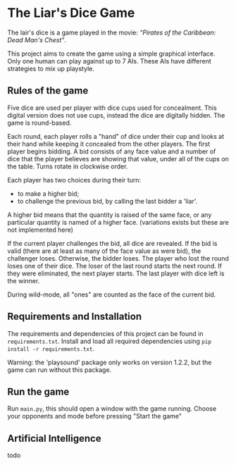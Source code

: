 # The Liar's Dice Game

The lair's dice is a game played in the movie: *"Pirates of the Caribbean: Dead Man's Chest"*.

This project aims to create the game using a simple graphical interface. Only one human can play against up to 7 AIs.
These AIs have different strategies to mix up playstyle.

## Rules of the game

Five dice are used per player with dice cups used for concealment.
This digital version does not use cups, instead the dice are digitally hidden.
The game is round-based.

Each round, each player rolls a "hand" of dice under their cup and looks at their hand while keeping it concealed from the other players.
The first player begins bidding. A bid consists of any face value and a number of dice that the player believes are showing that value, under all of the cups on the table.
Turns rotate in clockwise order.

Each player has two choices during their turn:
* to make a higher bid;
* to challenge the previous bid, by calling the last bidder a 'liar'.

A higher bid means that the quantity is raised of the same face, or any particular quantity is named of a higher face.
(variations exists but these are not implemented here)

If the current player challenges the bid, all dice are revealed.
If the bid is valid (there are at least as many of the face value as were bid), the challenger loses.
Otherwise, the bidder loses. The player who lost the round loses one of their dice.
The loser of the last round starts the next round. If they were eliminated, the next player starts.
The last player with dice left is the winner.

During wild-mode, all "ones" are counted as the face of the current bid.


## Requirements and Installation

The requirements and dependencies of this project can be found in ```requirements.txt```.
Install and load all required dependencies using ```pip install -r requirements.txt```.

Warning: the 'playsound' package only works on version 1.2.2, but the game can run without this package.


## Run the game

Run ```main.py```, this should open a window with the game running.
Choose your opponents and mode before pressing "Start the game"

## Artificial Intelligence

todo
